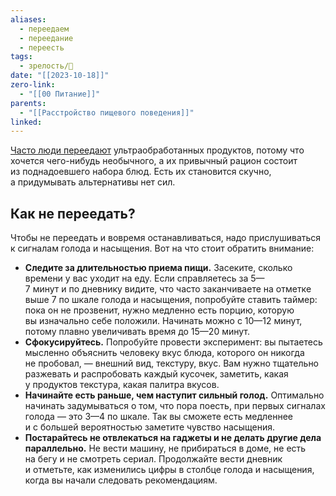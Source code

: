 ```yaml
---
aliases:
  - переедаем
  - переедание
  - переесть
tags:
  - зрелость/🌱
date: "[[2023-10-18]]"
zero-link:
  - "[[00 Питание]]"
parents:
  - "[[Расстройство пищевого поведения]]"
linked:
---
```

[Часто люди переедают](https://journal.tinkoff.ru/flows/food-diary/) ультраобработанных продуктов, потому что хочется чего-нибудь необычного, а их привычный рацион состоит из поднадоевшего набора блюд. Есть их становится скучно, а придумывать альтернативы нет сил.
## Как не переедать?
Чтобы не переедать и вовремя останавливаться, надо прислушиваться к сигналам голода и насыщения. Вот на что стоит обратить внимание:
- **Следите за длительностью приема пищи.** Засеките, сколько времени у вас уходит на еду. Если справляетесь за 5—7 минут и по дневнику видите, что часто заканчиваете на отметке выше 7 по шкале голода и насыщения, попробуйте ставить таймер: пока он не прозвенит, нужно медленно есть порцию, которую вы изначально себе положили. Начинать можно с 10—12 минут, потому плавно увеличивать время до 15—20 минут.
- **Сфокусируйтесь.** Попробуйте провести эксперимент: вы пытаетесь мысленно объяснить человеку вкус блюда, которого он никогда не пробовал, — внешний вид, текстуру, вкус. Вам нужно тщательно разжевать и распробовать каждый кусочек, заметить, какая у продуктов текстура, какая палитра вкусов.
- **Начинайте есть раньше, чем наступит сильный голод.** Оптимально начинать задумываться о том, что пора поесть, при первых сигналах голода — это 3—4 по шкале. Так вы сможете есть медленнее и с большей вероятностью заметите чувство насыщения.
- **Постарайтесь не отвлекаться на гаджеты и не делать другие дела параллельно.** Не вести машину, не прибираться в доме, не есть на бегу и не смотреть сериал. Продолжайте вести дневник и отметьте, как изменились цифры в столбце голода и насыщения, когда вы начали следовать рекомендациям.